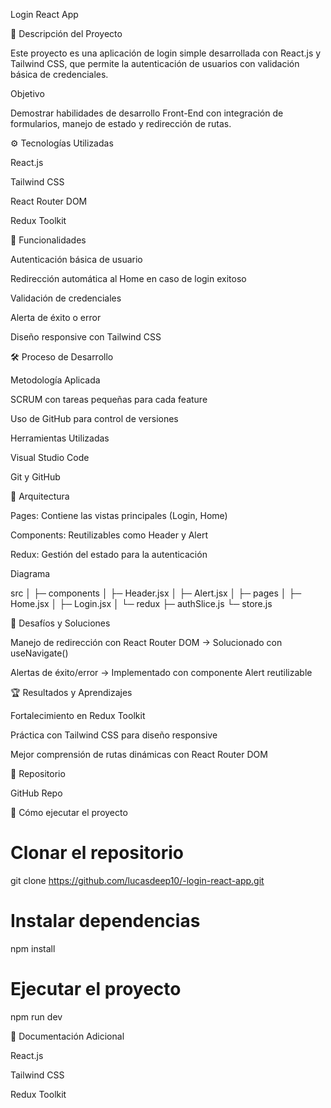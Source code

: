 Login React App

📌 Descripción del Proyecto

Este proyecto es una aplicación de login simple desarrollada con React.js y Tailwind CSS, que permite la autenticación de usuarios con validación básica de credenciales.

Objetivo

Demostrar habilidades de desarrollo Front-End con integración de formularios, manejo de estado y redirección de rutas.

⚙️ Tecnologías Utilizadas

React.js

Tailwind CSS

React Router DOM

Redux Toolkit

🔑 Funcionalidades

Autenticación básica de usuario

Redirección automática al Home en caso de login exitoso

Validación de credenciales

Alerta de éxito o error

Diseño responsive con Tailwind CSS

🛠️ Proceso de Desarrollo

Metodología Aplicada

SCRUM con tareas pequeñas para cada feature

Uso de GitHub para control de versiones

Herramientas Utilizadas

Visual Studio Code

Git y GitHub

📐 Arquitectura

Pages: Contiene las vistas principales (Login, Home)

Components: Reutilizables como Header y Alert

Redux: Gestión del estado para la autenticación

Diagrama

src
│
├─ components
│   ├─ Header.jsx
│   ├─ Alert.jsx
│
├─ pages
│   ├─ Home.jsx
│   ├─ Login.jsx
│
└─ redux
    ├─ authSlice.js
    └─ store.js

🚀 Desafíos y Soluciones

Manejo de redirección con React Router DOM → Solucionado con useNavigate()

Alertas de éxito/error → Implementado con componente Alert reutilizable

🏆 Resultados y Aprendizajes

Fortalecimiento en Redux Toolkit

Práctica con Tailwind CSS para diseño responsive

Mejor comprensión de rutas dinámicas con React Router DOM

🔗 Repositorio

GitHub Repo

🎯 Cómo ejecutar el proyecto

# Clonar el repositorio
git clone https://github.com/lucasdeep10/-login-react-app.git

# Instalar dependencias
npm install

# Ejecutar el proyecto
npm run dev

📄 Documentación Adicional

React.js

Tailwind CSS

Redux Toolkit
